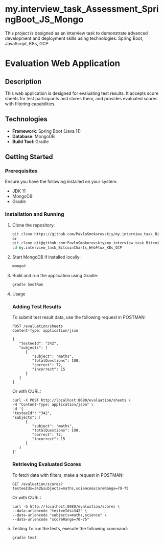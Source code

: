 # my.interview_task_Assessment_SpringBoot_JS_Mongo
This project is designed as an interview task to demonstrate advanced development and deployment skills using technologies: Spring Boot, JavaScript, K8s, GCP

# Evaluation Web Application

## Description
This web application is designed for evaluating test results. It accepts score sheets for test participants and stores them, and provides evaluated scores with filtering capabilities.

## Technologies
- **Framework**: Spring Boot (Java 11)
- **Database**: MongoDB
- **Build Tool**: Gradle

## Getting Started

### Prerequisites
Ensure you have the following installed on your system:
- JDK 11
- MongoDB
- Gradle

### Installation and Running

1. Clone the repository:
   ```bash
   git clone https://github.com/PavloSmokorovskiy/my.interview_task_BitcoinCharts_WebFlux_K8s_GCP.git
   or
   git clone git@github.com:PavloSmokorovskiy/my.interview_task_BitcoinCharts_WebFlux_K8s_GCP.git
   cd my.interview_task_BitcoinCharts_WebFlux_K8s_GCP

2. Start MongoDB if installed locally:
   ```bash
   mongod

3. Build and run the application using Gradle:
   ```bash
   gradle bootRun

4. Usage

   ### Adding Test Results
   To submit test result data, use the following request in POSTMAN:
   ```http
   POST /evaluation/sheets
   Content-Type: application/json

   {
      "testeeId": "342",
      "subjects": [
         {
            "subject": "maths",
            "totalQuestions": 100,
            "correct": 72,
            "incorrect": 15
         }
      ]
   }
   ```

   Or with CURL:
   ```http
   curl -X POST http://localhost:8080/evaluation/sheets \
   -H "Content-Type: application/json" \
   -d '{
   "testeeId": "342",
   "subjects": [
         {
            "subject": "maths",
            "totalQuestions": 100,
            "correct": 72,
            "incorrect": 15
         }
      ]
   }'
   ```

   ### Retrieving Evaluated Scores
   To fetch data with filters, make a request in POSTMAN:
   ```http
   GET /evaluation/scores?testeeIds=342&subjects=maths,science&scoreRange=70-75
   ```

   Or with CURL:
   ```http
   curl -G http://localhost:8080/evaluation/scores \
   --data-urlencode "testeeIds=342" \
   --data-urlencode "subjects=maths,science" \
   --data-urlencode "scoreRange=70-75"
   ```

5. Testing
   To run the tests, execute the following command:
   ```http
   gradle test
   ```
